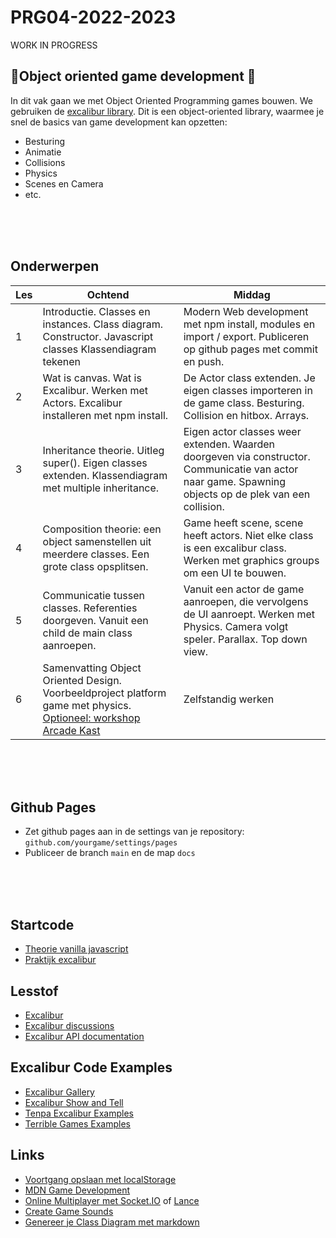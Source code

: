 # PRG04-2022-2023

WORK IN PROGRESS

## 👾Object oriented game development 👾

In dit vak gaan we met Object Oriented Programming games bouwen. We gebruiken de [excalibur library](https://excaliburjs.com). Dit is een object-oriented library, waarmee je snel de basics van game development kan opzetten:

- Besturing
- Animatie
- Collisions
- Physics
- Scenes en Camera
- etc.

<br>
<br>
<br>

## Onderwerpen

| Les | Ochtend | Middag | 
|------|---------|----------|
| 1 | Introductie. Classes en instances. Class diagram. Constructor. Javascript classes Klassendiagram tekenen | Modern Web development met npm install, modules en import / export. Publiceren op github pages met commit en push.
| 2 | Wat is canvas. Wat is Excalibur. Werken met Actors. Excalibur installeren met npm install. | De Actor class extenden. Je eigen classes importeren in de game class. Besturing. Collision en hitbox. Arrays. |
| 3 | Inheritance theorie. Uitleg super(). Eigen classes extenden. Klassendiagram met multiple inheritance. | Eigen actor classes weer extenden. Waarden doorgeven via constructor. Communicatie van actor naar game. Spawning objects op de plek van een collision. |
| 4 | Composition theorie: een object samenstellen uit meerdere classes. Een grote class opsplitsen. | Game heeft scene, scene heeft actors. Niet elke class is een excalibur class. Werken met graphics groups om een UI te bouwen. |
| 5 | Communicatie tussen classes. Referenties doorgeven. Vanuit een child de main class aanroepen. | Vanuit een actor de game aanroepen, die vervolgens de UI aanroept. Werken met Physics. Camera volgt speler. Parallax. Top down view.
| 6 | Samenvatting Object Oriented Design. Voorbeeldproject platform game met physics. [Optioneel: workshop Arcade Kast](https://github.com/HR-CMGT/arcade-game) | Zelfstandig werken



<br>
<br>
<br>

## Github Pages

- Zet github pages aan in de settings van je repository: `github.com/yourgame/settings/pages`
- Publiceer de branch `main` en de map `docs`

<br>
<br>
<br>

## Startcode

- [Theorie vanilla javascript]()
- [Praktijk excalibur]()

## Lesstof

- [Excalibur](https://excaliburjs.com)
- [Excalibur discussions](https://github.com/excaliburjs/Excalibur/discussions)
- [Excalibur API documentation](https://excaliburjs.com/docs/api/edge/index.html)

## Excalibur Code Examples

- [Excalibur Gallery](https://excaliburjs.com/gallery/)
- [Excalibur Show and Tell](https://github.com/excaliburjs/Excalibur/discussions/categories/show-and-tell)
- [Tenpa Excalibur Examples](https://github.com/tenpaMk2/excalibur-examples)
- [Terrible Games Examples](https://github.com/dcgw)

## Links

- [Voortgang opslaan met localStorage](https://developer.mozilla.org/en-US/docs/Web/API/Window/localStorage)
- [MDN Game Development](https://developer.mozilla.org/en-US/docs/Games)
- [Online Multiplayer met Socket.IO](https://socket.io) of [Lance](https://lance-gg.github.io)
- [Create Game Sounds](https://sfxr.me)
- [Genereer je Class Diagram met markdown](https://mermaid-js.github.io/mermaid-live-editor/edit#pako:eNp9ks1uwyAMgF8F-bStzQtEO037uewwqVcuTvBatPAjA1Kjru--pBSUZto4IPRhPhvDCXqnCFroBwzhWeOe0UgrrZjGGxoSD00jnlLXDbSCrzocSuTOs44kHr8rX9OiyDuXbFl1ymQeG5tMRyxC75gW-EMftfDTtGDJK4x0d79Ayll6d6i03Rd-vk2Yi6gZm5LPE6kCf5k3fnD-D-F81_91za1udT53qBpKA45rMFagKER2Y_XBFgyxQa2mR7yIJMQDGZLQTkuF_CVB2jkuV_KidHQM7ScOgbaAKbrdaHtoIycqQdePcI06_wCsKKak)
